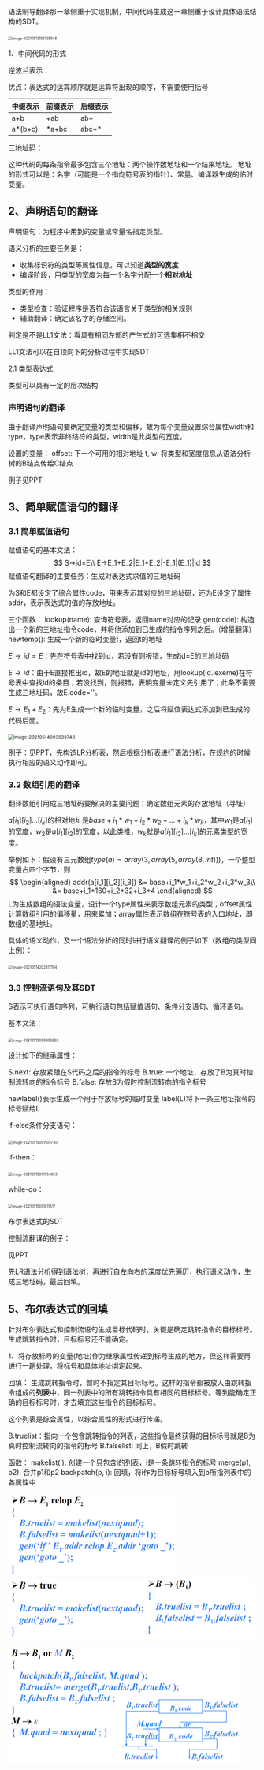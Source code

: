 语法制导翻译那一章侧重于实现机制，中间代码生成这一章侧重于设计具体语法结构的SDT。

<img src="https://i.loli.net/2021/05/13/OtwJCTiZA4ycBGq.png" alt="image-20210513192135948" style="zoom:50%;" />

1、中间代码的形式

逆波兰表示：

优点：表达式的运算顺序就是运算符出现的顺序，不需要使用括号

| 中缀表示 | 前缀表示 | 后缀表示 |
| -------- | -------- | -------- |
| a+b      | +ab      | ab+      |
| a*(b+c)  | *a+bc    | abc+*    |

三地址码：

这种代码的每条指令最多包含三个地址：两个操作数地址和一个结果地址。
地址的形式可以是：名字（可能是一个指向符号表的指针）、常量、编译器生成的临时变量。

## 2、声明语句的翻译

声明语句：为程序中用到的变量或常量名指定类型。

语义分析的主要任务是：

* 收集标识符的类型等属性信息，可以知道**类型的宽度**
* 编译阶段，用类型的宽度为每一个名字分配一个**相对地址**

类型的作用：

* 类型检查：验证程序是否符合该语言关于类型的相关规则
* 辅助翻译：确定该名字的存储空间。

判定是不是LL1文法：看具有相同左部的产生式的可选集相不相交

LL1文法可以在自顶向下的分析过程中实现SDT

2.1 类型表达式

类型可以具有一定的层次结构

### 声明语句的翻译

由于翻译声明语句要确定变量的类型和偏移，故为每个变量设置综合属性width和type，type表示非终结符的类型，width是此类型的宽度。

设置的变量：
offset: 下一个可用的相对地址
t, w: 将类型和宽度信息从语法分析树的B结点传给C结点

例子见PPT

## 3、简单赋值语句的翻译

### 3.1 简单赋值语句

赋值语句的基本文法：
$$
S→id=E\\
E→E_1+E_2|E_1*E_2|-E_1|(E_1)|id
$$
赋值语句翻译的主要任务：生成对表达式求值的三地址码

为S和E都设定了综合属性code，用来表示其对应的三地址码，还为E设定了属性addr，表示表达式的值的存放地址。

三个函数：
lookup(name): 查询符号表，返回name对应的记录
gen(code): 构造出一个新的三地址指令code，并将他添加到已生成的指令序列之后。（增量翻译）
newtemp(): 生成一个新的临时变量t，返回t的地址

$E→id=E$：先在符号表中找到id，若没有则报错，生成id=E的三地址码

$E→id$：由于E直接推出id，故E的地址就是id的地址，用lookup(id.lexeme)在符号表中查找id的条目；若没找到，则报错，表明变量未定义先引用了；此条不需要生成三地址码，故E.code=''。

$E→E_1+E_2$：先为E生成一个新的临时变量，之后将赋值表达式添加到已生成的代码后面。

<img src="https://i.loli.net/2021/05/14/e3CxY7Bnuh24RUc.png" alt="image-20210514093533748" style="zoom:67%;" />

例子：见PPT，先构造LR分析表，然后根据分析表进行语法分析，在规约的时候执行相应的语义动作即可。

### 3.2 数组引用的翻译

翻译数组引用成三地址码要解决的主要问题：确定数组元素的存放地址（寻址）

$a[i_1][i_2]\dots[i_k]$的相对地址是$base+i_1*w_1+i_2*w_2+\dots+i_k*w_k$，其中$w_1$是$a[i_1]$的宽度，$w_2$是$a[i_1][i_2]$的宽度，以此类推，$w_k$就是$a[i_1][i_2]\dots[i_k]$的元素类型的宽度。

举例如下：假设有三元数组$type(a)=array(3,array(5,array(8,int)))$，一个整型变量占四个字节，则
$$
\begin{aligned}
addr(a[i_1][i_2][i_3]) &= base+i_1*w_1+i_2*w_2+i_3*w_3\\
 &= base+i_1*160+i_2*32+i_3*4
\end{aligned}
$$
L为生成数组的语法变量，设计一个type属性来表示数组元素的类型；offset属性计算数组引用的偏移量，用来累加；array属性表示数组在符号表的入口地址，即数组的基地址。

具体的语义动作，及一个语法分析的同时进行语义翻译的例子如下（数组的类型同上例）：

<img src="https://i.loli.net/2021/05/14/pQt1lAC7yg2cfT4.png" alt="image-20210514202817194" style="zoom: 50%;" />

### 3.3  控制流语句及其SDT

S表示可执行语句序列，可执行语句包括赋值语句、条件分支语句、循环语句。

基本文法：

<img src="https://i.loli.net/2021/05/15/r9sBFqVAjcmKvCD.png" alt="image-20210515090808263" style="zoom:50%;" />

设计如下的继承属性：

S.next: 存放紧跟在S代码之后的指令的标号
B.true: 一个地址，存放了B为真时控制流转向的指令标号
B.false: 存放B为假时控制流转向的指令标号

newlabel()表示生成一个用于存放标号的临时变量
label(L)将下一条三地址指令的标号赋给L

if-else条件分支语句：

<img src="https://i.loli.net/2021/05/15/AubMIUWKV3xiJkE.png" alt="image-20210515091505730" style="zoom:50%;" />

if-then：

<img src="https://i.loli.net/2021/05/15/gkZpHsYDRL8FSmM.png" alt="image-20210515091753823" style="zoom:50%;" />

while-do：

<img src="https://i.loli.net/2021/05/15/6BLqEWvKa4bPQdV.png" alt="image-20210515091811617" style="zoom:50%;" />

布尔表达式的SDT

控制流翻译的例子：

见PPT

先LR语法分析得到语法树，再进行自左向右的深度优先遍历，执行语义动作，生成三地址码，最后回填。

## 5、布尔表达式的回填

针对布尔表达式和控制流语句生成目标代码时，关键是确定跳转指令的目标标号。生成跳转指令时，目标标号还不能确定。

1、将存放标号的变量(地址)作为继承属性传递到标号生成的地方，但这样需要再进行一趟处理，将标号和具体地址绑定起来。

回填：
生成跳转指令时，暂时不指定其目标标号。这样的指令都被放入由跳转指令组成的**列表**中，同一列表中的所有跳转指令具有相同的目标标号。等到能确定正确的目标标号时，才去填充这些指令的目标标号。

这个列表是综合属性，以综合属性的形式进行传递。

B.truelist：指向一个包含跳转指令的列表，这些指令最终获得的目标标号就是B为真时控制流转向的指令的标号
B.falselist: 同上，B假时跳转

函数：
makelist(i): 创建一个只包含i的列表，i是一条跳转指令的标号
merge(p1, p2): 合并p1和p2
backpatch(p, i): 回填，将i作为目标标号填入到p所指列表中的各属性中

<img src="chapter7 语义分析与中间代码生成.assets/image-20210523093335522.png" alt="image-20210523093335522" style="zoom:50%;" /><img src="chapter7 语义分析与中间代码生成.assets/image-20210523093417683.png" alt="image-20210523093417683" style="zoom:50%;" /><img src="chapter7 语义分析与中间代码生成.assets/image-20210523093448207.png" alt="image-20210523093448207" style="zoom:50%;" />

<img src="chapter7 语义分析与中间代码生成.assets/image-20210523093602168.png" alt="image-20210523093602168" style="zoom:50%;" />